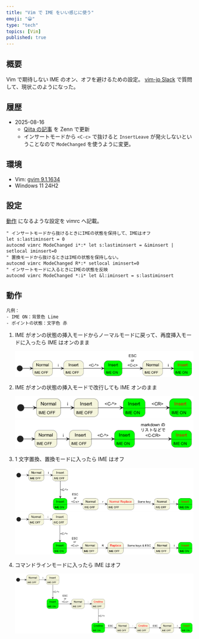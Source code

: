 ```yaml
---
title: "Vim で IME をいい感じに使う"
emoji: "😀"
type: "tech"
topics: [Vim]
published: true
---
```

## 概要

Vim で期待しない IME のオン、オフを避けるための設定。
[vim-jp Slack](https://vim-jp.org/docs/chat.html) で質問して、現状このようになった。

## 履歴
- 2025-08-16
  - [Qiita の記事](https://qiita.com/hokorobi/items/824f3b2b752e6e8532cf) を Zenn で更新
  - インサートモードから `<C-c>` で抜けると `InsertLeave` が発火しないということなので `ModeChanged` を使うように変更。

## 環境

* Vim: [gvim 9.1.1634](https://github.com/vim/vim-win32-installer/releases/tag/v9.1.1634)
* Windows 11 24H2

## 設定

[動作](#動作) になるような設定を vimrc へ記載。

```vim
" インサートモードから抜けるときにIMEの状態を保持して、IMEはオフ
let s:lastiminsert = 0
autocmd vimrc ModeChanged i*:* let s:lastiminsert = &iminsert | setlocal iminsert=0
" 置換モードから抜けるときはIMEの状態を保持しない。
autocmd vimrc ModeChanged R*:* setlocal iminsert=0
" インサートモードに入るときにIMEの状態を反映
autocmd vimrc ModeChanged *:i* let &l:iminsert = s:lastiminsert
```

## 動作

```
凡例：
- IME ON：背景色 Lime
- ポイントの状態：文字色 赤
```

1. IME がオンの状態の挿入モードからノーマルモードに戻って、再度挿入モードに入ったら IME はオンのまま

    ![](/images/qiita-20200603-824f3b2b752e6e8532cf_01.png)


2. IME がオンの状態の挿入モードで改行しても IME オンのまま

    ![](/images/qiita-20200603-824f3b2b752e6e8532cf_02.png)
    ![](/images/qiita-20200603-824f3b2b752e6e8532cf_03.png)


3. 1 文字置換、置換モードに入ったら IME はオフ

    ![](/images/qiita-20200603-824f3b2b752e6e8532cf_04.png)
    ![](/images/qiita-20200603-824f3b2b752e6e8532cf_05.png)


4. コマンドラインモードに入ったら IME はオフ

    ![](/images/qiita-20200603-824f3b2b752e6e8532cf_06.png)

